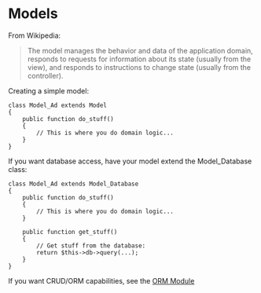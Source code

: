 # Models

From Wikipedia:

 > The model manages the behavior and data of the application domain,
 > responds to requests for information about its state (usually from the view),
 > and responds to instructions to change state (usually from the controller).

Creating a simple model:

	class Model_Ad extends Model
	{
		public function do_stuff()
		{
			// This is where you do domain logic...
		}
	}

If you want database access, have your model extend the Model_Database class:

	class Model_Ad extends Model_Database
	{
		public function do_stuff()
		{
			// This is where you do domain logic...
		}

		public function get_stuff()
		{
			// Get stuff from the database:
			return $this->db->query(...);
		}
	}

If you want CRUD/ORM capabilities, see the [ORM Module](../../guide/orm)